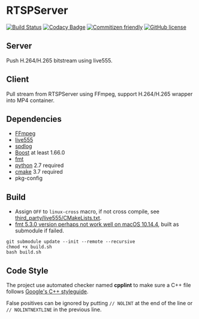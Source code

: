 # RTSPServer

[![Build Status](https://travis-ci.org/kgbook/RTSPServer.svg?branch=dev)](https://travis-ci.org/kgbook/RTSPServer)
[![Codacy Badge](https://api.codacy.com/project/badge/Grade/8fc58459dbaf486884713133d034b968)](https://www.codacy.com/app/kgbook/RTSPServer?utm_source=github.com&amp;utm_medium=referral&amp;utm_content=kgbook/RTSPServer&amp;utm_campaign=Badge_Grade)
[![Commitizen friendly](https://img.shields.io/badge/commitizen-friendly-brightgreen.svg)](https://github.com/kgbook/RTSPServer)
[![GitHub license](https://img.shields.io/badge/license-MIT-blue.svg)](https://raw.githubusercontent.com/kgbook/RTSPServer/master/LICENSE)

## Server

Push H.264/H.265 bitstream using live555.

## Client

Pull stream from RTSPServer using FFmpeg, support H.264/H.265 wrapper into MP4 container.

## Dependencies

- [FFmpeg](https://ffmpeg.org/)
- [live555](http://www.live555.com/)
- [spdlog](https://github.com/gabime/spdlog)
- [Boost](https://www.boost.org/) at least 1.66.0
- [fmt](https://github.com/fmtlib/fmt)
- [python](https://www.python.org/) 2.7 required
- [cmake](https://cmake.org/) 3.7 required
- pkg-config

## Build

- Assign `OFF` to `linux-cross` macro, if not cross compile,
  see [third_party/live555/CMakeLists.txt](third_party/live555/CMakeLists.txt).
- [fmt 5.3.0 version perhaps not work well on macOS 10.14.4](https://github.com/fmtlib/fmt/issues/1115),
  built as submodule if failed.

```shell
git submodule update --init --remote --recursive
chmod +x build.sh
bash build.sh
```

## Code Style

The project use automated checker named **cpplint** to make sure a C++ file
follows [Google's C++ styleguide](https://google.github.io/styleguide/cppguide.html).

False positives can be ignored by putting `// NOLINT` at the end of the line
or `// NOLINTNEXTLINE` in the previous line.